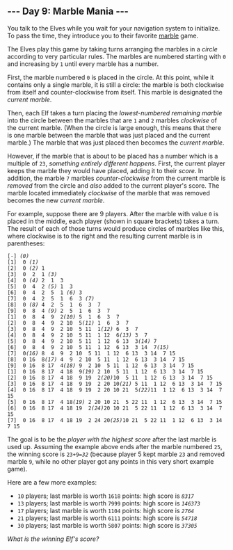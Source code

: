 <h2>--- Day 9: Marble Mania ---</h2><p>You talk to the Elves while you wait for your navigation system to <span title="Do you have any idea how long it takes to load navigation data for all of time and space?!">initialize</span>. To pass the time, they introduce you to their favorite <a href="https://en.wikipedia.org/wiki/Marble_(toy)">marble</a> game.</p>
<p>The Elves play this game by taking turns arranging the marbles in a <em>circle</em> according to very particular rules. The marbles are numbered starting with <code>0</code> and increasing by <code>1</code> until every marble has a number.</p>
<p>First, the marble numbered <code>0</code> is placed in the circle. At this point, while it contains only a single marble, it is still a circle: the marble is both clockwise from itself and counter-clockwise from itself. This marble is designated the <em>current marble</em>.</p>
<p>Then, each Elf takes a turn placing the <em>lowest-numbered remaining marble</em> into the circle between the marbles that are <code>1</code> and <code>2</code> marbles <em>clockwise</em> of the current marble. (When the circle is large enough, this means that there is one marble between the marble that was just placed and the current marble.) The marble that was just placed then becomes the <em>current marble</em>.</p>
<p>However, if the marble that is about to be placed has a number which is a multiple of <code>23</code>, <em>something entirely different happens</em>. First, the current player keeps the marble they would have placed, adding it to their <em>score</em>. In addition, the marble <code>7</code> marbles <em>counter-clockwise</em> from the current marble is <em>removed</em> from the circle and <em>also</em> added to the current player&apos;s score. The marble located immediately <em>clockwise</em> of the marble that was removed becomes the new <em>current marble</em>.</p>
<p>For example, suppose there are 9 players. After the marble with value <code>0</code> is placed in the middle, each player (shown in square brackets) takes a turn. The result of each of those turns would produce circles of marbles like this, where clockwise is to the right and the resulting current marble is in parentheses:</p>
<pre><code>[-] <em>(0)</em>
[1]  0<em> (1)</em>
[2]  0<em> (2)</em> 1 
[3]  0  2  1<em> (3)</em>
[4]  0<em> (4)</em> 2  1  3 
[5]  0  4  2<em> (5)</em> 1  3 
[6]  0  4  2  5  1<em> (6)</em> 3 
[7]  0  4  2  5  1  6  3<em> (7)</em>
[8]  0<em> (8)</em> 4  2  5  1  6  3  7 
[9]  0  8  4<em> (9)</em> 2  5  1  6  3  7 
[1]  0  8  4  9  2<em>(10)</em> 5  1  6  3  7 
[2]  0  8  4  9  2 10  5<em>(11)</em> 1  6  3  7 
[3]  0  8  4  9  2 10  5 11  1<em>(12)</em> 6  3  7 
[4]  0  8  4  9  2 10  5 11  1 12  6<em>(13)</em> 3  7 
[5]  0  8  4  9  2 10  5 11  1 12  6 13  3<em>(14)</em> 7 
[6]  0  8  4  9  2 10  5 11  1 12  6 13  3 14  7<em>(15)</em>
[7]  0<em>(16)</em> 8  4  9  2 10  5 11  1 12  6 13  3 14  7 15 
[8]  0 16  8<em>(17)</em> 4  9  2 10  5 11  1 12  6 13  3 14  7 15 
[9]  0 16  8 17  4<em>(18)</em> 9  2 10  5 11  1 12  6 13  3 14  7 15 
[1]  0 16  8 17  4 18  9<em>(19)</em> 2 10  5 11  1 12  6 13  3 14  7 15 
[2]  0 16  8 17  4 18  9 19  2<em>(20)</em>10  5 11  1 12  6 13  3 14  7 15 
[3]  0 16  8 17  4 18  9 19  2 20 10<em>(21)</em> 5 11  1 12  6 13  3 14  7 15 
[4]  0 16  8 17  4 18  9 19  2 20 10 21  5<em>(22)</em>11  1 12  6 13  3 14  7 15 
[5]  0 16  8 17  4 18<em>(19)</em> 2 20 10 21  5 22 11  1 12  6 13  3 14  7 15 
[6]  0 16  8 17  4 18 19  2<em>(24)</em>20 10 21  5 22 11  1 12  6 13  3 14  7 15 
[7]  0 16  8 17  4 18 19  2 24 20<em>(25)</em>10 21  5 22 11  1 12  6 13  3 14  7 15
</code></pre>
<p>The goal is to be the <em>player with the highest score</em> after the last marble is used up. Assuming the example above ends after the marble numbered <code>25</code>, the winning score is <code>23+9=<em>32</em></code> (because player 5 kept marble <code>23</code> and removed marble <code>9</code>, while no other player got any points in this very short example game).</p>
<p>Here are a few more examples:</p>
<ul>
<li><code>10</code> players; last marble is worth <code>1618</code> points: high score is <em><code>8317</code></em></li>
<li><code>13</code> players; last marble is worth <code>7999</code> points: high score is <em><code>146373</code></em></li>
<li><code>17</code> players; last marble is worth <code>1104</code> points: high score is <em><code>2764</code></em></li>
<li><code>21</code> players; last marble is worth <code>6111</code> points: high score is <em><code>54718</code></em></li>
<li><code>30</code> players; last marble is worth <code>5807</code> points: high score is <em><code>37305</code></em></li>
</ul>
<p><em>What is the winning Elf&apos;s score?</em></p>
